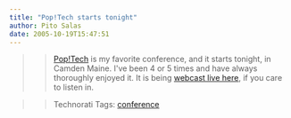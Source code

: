 ```yaml
---
title: "Pop!Tech starts tonight"
author: Pito Salas
date: 2005-10-19T15:47:51
---
```



>>

>> [Pop!Tech](<http://www.poptech.org/>) is my favorite conference, and it
starts tonight, in Camden Maine. I've been 4 or 5 times and have always
thoroughly enjoyed it. It is being [webcast live
here](<http://www.itconversations.com/series/poptech2005.html#quickcast>), if
you care to listen in.

>>

>> Technorati Tags: [conference](<http://www.technorati.com/tag/conference>)


